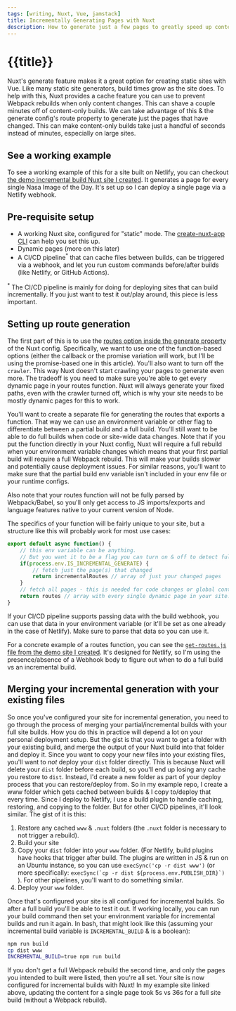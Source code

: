 ```yaml
---
tags: [writing, Nuxt, Vue, jamstack]
title: Incrementally Generating Pages with Nuxt
description: How to generate just a few pages to greatly speed up content changes on your Static Nuxt site. 
---
```


# {{title}}

Nuxt's generate feature makes it a great option for creating static sites with Vue. Like many static site generators, build times grow as the site does. To help with this, Nuxt provides a cache feature you can use to prevent Webpack rebuilds when only content changes. This can shave a couple minutes off of content-only builds. We can take advantage of this & the generate config's route property to generate just the pages that have changed. This can make content-only builds take just a handful of seconds instead of minutes, especially on large sites.

## See a working example

To see a working example of this for a site built on Netlify, you can checkout [the demo incremental build Nuxt site I created](https://github.com/mdarrik/nuxt-test-incremental-generation). It generates a page for every single Nasa Image of the Day. It's set up so I can deploy a single page via a Netlify webhook. 

## Pre-requisite setup
- A working Nuxt site, configured for "static" mode. The [create-nuxt-app CLI](https://nuxtjs.org/docs/2.x/get-started/installation#using-create-nuxt-app) can help you set this up.
- Dynamic pages (more on this later)
- A CI/CD pipeline<sup class="font-bold">*</sup> that can cache files between builds, can be triggered via a webhook, and let you run custom commands before/after builds (like Netlify, or GitHub Actions).

<sup class="font-bold">*</sup> The CI/CD pipeline is mainly for doing for deploying sites that can build incrementally. If you just want to test it out/play around, this piece is less important.


## Setting up route generation

The first part of this is to use the [routes option inside the generate property](https://nuxtjs.org/docs/2.x/configuration-glossary/configuration-generate#routes) of the Nuxt config. Specifically, we want to use one of the function-based options (either the callback or the promise variation will work, but I'll be using the promise-based one in this article). You'll also want to turn off the `crawler`. This way Nuxt doesn't start crawling your pages to generate even more. The tradeoff is you need to make sure you're able to get every dynamic page in your routes function. Nuxt will always generate your fixed paths, even with the crawler turned off, which is why your site needs to be mostly dynamic pages for this to work. 

You'll want to create a separate file for generating the routes that exports a function. That way we can use an environment variable or other flag to differentiate between a partial build and a full build. You'll still want to be able to do full builds when code or site-wide data changes. Note that if you put the function directly in your Nuxt config, Nuxt will require a full rebuild when your environment variable changes which means that your first partial build will require a full Webpack rebuild. This will make your builds slower and potentially cause deployment issues. For similar reasons, you'll want to make sure that the partial build env variable isn't included in your env file or your runtime configs.

Also note that your routes function will not be fully parsed by Webpack/Babel, so you'll only get access to JS imports/exports and language features native to your current version of Node. 

The specifics of your function will be fairly unique to your site, but a structure like this will probably work for most use cases: 

```js
export default async function() {
    // this env variable can be anything. 
    // But you want it to be a flag you can turn on & off to detect full builds vs incremental
    if(process.env.IS_INCREMENTAL_GENERATE) { 
        // fetch just the page(s) that changed
        return incrementalRoutes // array of just your changed pages
    }
    // fetch all pages - this is needed for code changes or global content changes
    return routes // array with every single dynamic page in your site.
}
```

If your CI/CD pipeline supports passing data with the build webhook, you can use that data in your environment variable (or it'll be set as one already in the case of Netlify). Make sure to parse that data so you can use it. 


For a concrete example of a routes function, you can see the [`get-routes.js` file from the demo site I created](https://github.com/mdarrik/nuxt-test-incremental-generation/blob/main/get-routes.js). It's designed for Netlify, so I'm using the presence/absence of a Webhook body to figure out when to do a full build vs an incremental build. 

## Merging your incremental generation with your existing files
So once you've configured your site for incremental generation, you need to go through the process of merging your partial/incremental builds with your full site builds. How you do this in practice will depend a lot on your personal deployment setup. But the gist is that you want to get a folder with your existing build, and merge the output of your Nuxt build into that folder and deploy it. Since you want to copy your new files into your existing files, you'll want to _not_ deploy your `dist` folder directly. This is because Nuxt will delete your `dist` folder before each build, so you'll end up losing any cache you restore to `dist`. Instead, I'd create a new folder as part of your deploy process that you can restore/deploy from. So in my example repo, I create a www folder which gets cached between builds & I copy to/deploy that every time. Since I deploy to Netlify, I use a build plugin to handle caching, restoring, and copying to the folder. But for other CI/CD pipelines, it'll look similar. The gist of it is this: 
1. Restore any cached `www` & `.nuxt` folders (the `.nuxt` folder is necessary to not trigger a rebuild). 
2. Build your site
3. Copy your `dist` folder into your `www` folder. (For Netlify, build plugins have hooks that trigger after build. The plugins are written in JS & run on an Ubuntu instance, so you can use `execSync('cp -r dist www')` (or more specifically: ``execSync(`cp -r dist ${process.env.PUBLISH_DIR}`) ``). For other pipelines, you'll want to do something similar.
4. Deploy your `www` folder.

Once that's configured your site is all configured for incremental builds. So after a full build you'll be able to test it out. If working locally, you can run your build command then set your environment variable for incremental builds and run it again. In bash, that might look like this (assuming your incremental build variable is `INCREMENTAL_BUILD` & is a boolean): 
```bash
npm run build
cp dist www
INCREMENTAL_BUILD=true npm run build
```
If you don't get a full Webpack rebuild the second time, and only the pages you intended to built were listed, then you're all set. Your site is now configured for incremental builds with Nuxt! In my example site linked above, updating the content for a single page took 5s vs 36s for a full site build (without a Webpack rebuild).  